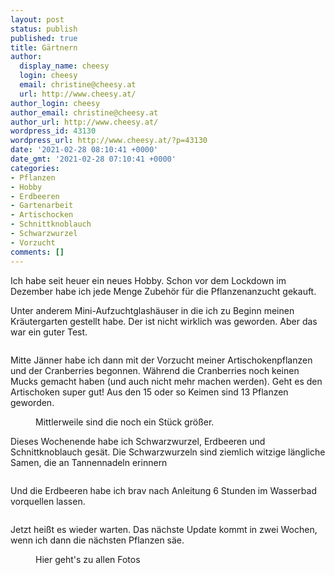 ```yaml
---
layout: post
status: publish
published: true
title: Gärtnern
author:
  display_name: cheesy
  login: cheesy
  email: christine@cheesy.at
  url: http://www.cheesy.at/
author_login: cheesy
author_email: christine@cheesy.at
author_url: http://www.cheesy.at/
wordpress_id: 43130
wordpress_url: http://www.cheesy.at/?p=43130
date: '2021-02-28 08:10:41 +0000'
date_gmt: '2021-02-28 07:10:41 +0000'
categories:
- Pflanzen
- Hobby
- Erdbeeren
- Gartenarbeit
- Artischocken
- Schnittknoblauch
- Schwarzwurzel
- Vorzucht
comments: []
---
```

<!-- wp:paragraph -->
Ich habe seit heuer ein neues Hobby. Schon vor dem Lockdown im Dezember habe ich jede Menge Zubehör für die Pflanzenanzucht gekauft.
<!-- /wp:paragraph -->
<!-- wp:paragraph -->
Unter anderem Mini-Aufzuchtglashäuser in die ich zu Beginn meinen Kräutergarten gestellt habe. Der ist nicht wirklich was geworden. Aber das war ein guter Test.
<!-- /wp:paragraph -->
<!-- wp:image {"id":43115} -->
<figure class="wp-block-image"><img src="{% link _fotos/leben-in-belfast/2021-2/vorsaat/Gärtnern-001.jpg %}" alt="" class="wp-image-43115"></figure>
<!-- /wp:image -->
<!-- wp:paragraph -->
Mitte Jänner habe ich dann mit der Vorzucht meiner Artischokenpflanzen und der Cranberries begonnen. Während die Cranberries noch keinen Mucks gemacht haben (und auch nicht mehr machen werden). Geht es den Artischoken super gut! Aus den 15 oder so Keimen sind 13 Pflanzen geworden.
<!-- /wp:paragraph -->
<!-- wp:image {"id":43120} -->
<figure class="wp-block-image"><img src="{% link _fotos/leben-in-belfast/2021-2/vorsaat/Gärtnern-006.jpg %}" alt="" class="wp-image-43120"><br>
<figcaption>Mittlerweile sind die noch ein Stück größer.</figcaption>
</figure>
<!-- /wp:image -->
<!-- wp:paragraph -->
Dieses Wochenende habe ich Schwarzwurzel, Erdbeeren und Schnittknoblauch gesät.
<!-- /wp:paragraph -->
<!-- wp:paragraph -->
Die Schwarzwurzeln sind ziemlich witzige längliche Samen, die an Tannennadeln erinnern
<!-- /wp:paragraph -->
<!-- wp:image {"id":43125} -->
<figure class="wp-block-image"><img src="{% link _fotos/leben-in-belfast/2021-2/vorsaat/Gärtnern-011.jpg %}" alt="" class="wp-image-43125"></figure>
<!-- /wp:image -->
<!-- wp:paragraph -->
Und die Erdbeeren habe ich brav nach Anleitung 6 Stunden im Wasserbad vorquellen lassen.
<!-- /wp:paragraph -->
<!-- wp:image {"id":43124} -->
<figure class="wp-block-image"><img src="{% link _fotos/leben-in-belfast/2021-2/vorsaat/Gärtnern-010.jpg %}" alt="" class="wp-image-43124"></figure>
<!-- /wp:image -->
<!-- wp:paragraph -->
Jetzt heißt es wieder warten. Das nächste Update kommt in zwei Wochen, wenn ich dann die nächsten Pflanzen säe.
<!-- /wp:paragraph -->
<!-- wp:image {"id":43118,"linkDestination":"custom"} -->
<figure class="wp-block-image"><a href="http://www.cheesy.at/fotos/leben-in-belfast/2021-2/vorsaat/"><img src="{% link _fotos/leben-in-belfast/2021-2/vorsaat/Gärtnern-004.jpg %}" alt="" class="wp-image-43118"></a><br>
<figcaption>Hier geht's zu allen Fotos</figcaption>
</figure>
<!-- /wp:image -->
